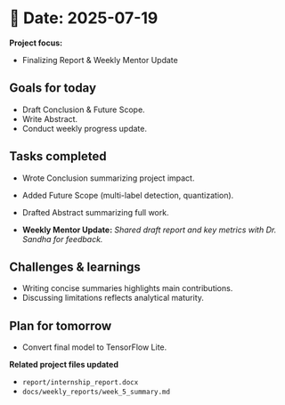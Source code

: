 # 📅 Date: 2025-07-19
**Project focus:**
- Finalizing Report & Weekly Mentor Update

## Goals for today
- Draft Conclusion & Future Scope.  
- Write Abstract.  
- Conduct weekly progress update.

## Tasks completed
- Wrote Conclusion summarizing project impact.  
- Added Future Scope (multi-label detection, quantization).  
- Drafted Abstract summarizing full work.  

- **Weekly Mentor Update:** *Shared draft report and key metrics with Dr. Sandha for feedback.*

## Challenges & learnings
- Writing concise summaries highlights main contributions.  
- Discussing limitations reflects analytical maturity.

## Plan for tomorrow
- Convert final model to TensorFlow Lite.

**Related project files updated**
- ``report/internship_report.docx``  
- ``docs/weekly_reports/week_5_summary.md``
